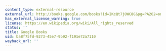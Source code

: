 ```yaml
---
content_type: external-resource
external_url: http://books.google.com/books?id=IKcQt7jOWC8C&pg=PA262=onepage
has_external_license_warning: true
license: https://en.wikipedia.org/wiki/All_rights_reserved
status: ''
title: Google Books
uid: ba8f75fd-9273-45e7-9b92-f191e72a7110
wayback_url: ''
---
```

